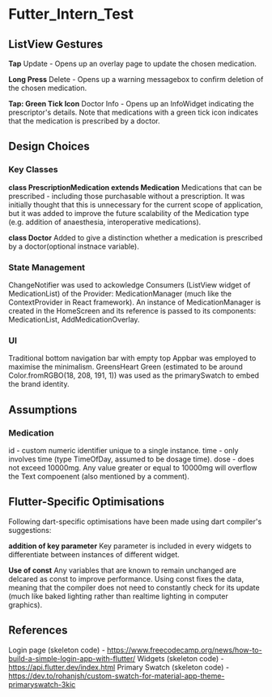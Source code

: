 # Futter_Intern_Test

## ListView Gestures

**Tap**
Update - Opens up an overlay page to update the chosen medication.

**Long Press**
Delete - Opens up a warning messagebox to confirm deletion of the chosen medication.

**Tap: Green Tick Icon**
Doctor Info - Opens up an InfoWidget indicating the prescriptor's details.
Note that medications with a green tick icon indicates that the medication is prescribed by a doctor.

## Design Choices

### Key Classes

**class PrescriptionMedication extends Medication**
Medications that can be prescribed - including those purchasable without a prescription.
It was initially thought that this is unnecessary for the current scope of application, but it was added to improve the future scalability of the Medication type (e.g. addition of anaesthesia, interoperative medications).

**class Doctor**
Added to give a distinction whether a medication is prescribed by a doctor(optional instnace variable).

### State Management

ChangeNotifier was used to ackowledge Consumers (ListView widget of MedicationList) of the Provider: MedicationManager (much like the ContextProvider in React framework).
An instance of MedicationManager is created in the HomeScreen and its reference is passed to its components: MedicationList, AddMedicationOverlay.

### UI

Traditional bottom navigation bar with empty top Appbar was employed to maximise the minimalism.
GreensHeart Green (estimated to be around Color.fromRGBO(18, 208, 191, 1)) was used as the primarySwatch to embed the brand identity.

## Assumptions

### Medication

id - custom numeric identifier unique to a single instance.
time - only involves time (type TimeOfDay, assumed to be dosage time).
dose - does not exceed 10000mg. Any value greater or equal to 10000mg will overflow the Text compoenent (also mentioned by a comment).

## Flutter-Specific Optimisations

Following dart-specific optimisations have been made using dart compiler's suggestions:

**addition of key parameter**
Key parameter is included in every widgets to differentiate between instances of different widget.

**Use of const**
Any variables that are known to remain unchanged are delcared as const to improve performance.
Using const fixes the data, meaning that the compiler does not need to constantly check for its update (much like baked lighting rather than realtime lighting in computer graphics).

## References

Login page (skeleton code) - https://www.freecodecamp.org/news/how-to-build-a-simple-login-app-with-flutter/
Widgets (skeleton code) - https://api.flutter.dev/index.html
Primary Swatch (skeleton code) - https://dev.to/rohanjsh/custom-swatch-for-material-app-theme-primaryswatch-3kic
